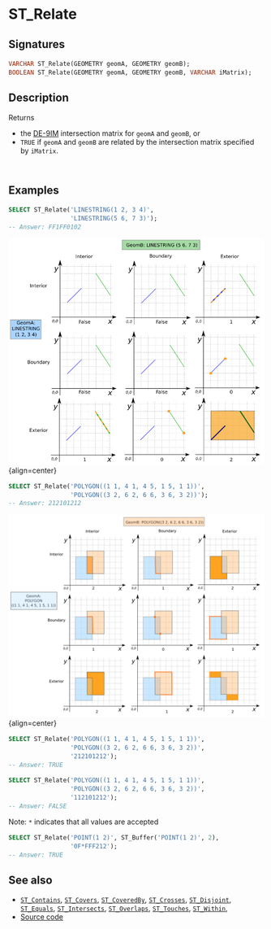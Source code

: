 # ST_Relate

## Signatures

```sql
VARCHAR ST_Relate(GEOMETRY geomA, GEOMETRY geomB);
BOOLEAN ST_Relate(GEOMETRY geomA, GEOMETRY geomB, VARCHAR iMatrix);
```

## Description

Returns

* the [DE-9IM][] intersection matrix for `geomA` and `geomB`, or
* `TRUE` if `geomA` and `geomB` are related by the intersection matrix specified by `iMatrix`.

```{include} type-warning_geometrycollection.md
```

```{include} sfs-1-2-1.md
```

## Examples

```sql
SELECT ST_Relate('LINESTRING(1 2, 3 4)',
                 'LINESTRING(5 6, 7 3)');
-- Answer: FF1FF0102
```

![](./ST_Relate_1.png){align=center}

```sql
SELECT ST_Relate('POLYGON((1 1, 4 1, 4 5, 1 5, 1 1))',
                 'POLYGON((3 2, 6 2, 6 6, 3 6, 3 2))');
-- Answer: 212101212
```

![](./ST_Relate_2.png){align=center}

```sql
SELECT ST_Relate('POLYGON((1 1, 4 1, 4 5, 1 5, 1 1))',
                 'POLYGON((3 2, 6 2, 6 6, 3 6, 3 2))',
                 '212101212');
-- Answer: TRUE
```

```sql
SELECT ST_Relate('POLYGON((1 1, 4 1, 4 5, 1 5, 1 1))',
                 'POLYGON((3 2, 6 2, 6 6, 3 6, 3 2))',
                 '112101212');
-- Answer: FALSE
```

Note: `*` indicates that all values are accepted
```sql 
SELECT ST_Relate('POINT(1 2)', ST_Buffer('POINT(1 2)', 2),
                 '0F*FFF212');
-- Answer: TRUE
```

## See also

* [`ST_Contains`](../ST_Contains), [`ST_Covers`](../ST_Covers), [`ST_CoveredBy`](../ST_CoveredBy), [`ST_Crosses`](../ST_Crosses), [`ST_Disjoint`](../ST_Disjoint),
 [`ST_Equals`](../ST_Equals), [`ST_Intersects`](../ST_Intersects),
 [`ST_Overlaps`](../ST_Overlaps), [`ST_Touches`](../ST_Touches),
 [`ST_Within`](../ST_Within),
* <a href="https://github.com/orbisgis/h2gis/blob/master/h2gis-functions/src/main/java/org/h2gis/functions/spatial/predicates/ST_Relate.java" target="_blank">Source code</a>

[DE-9IM]: http://en.wikipedia.org/wiki/DE-9IM
